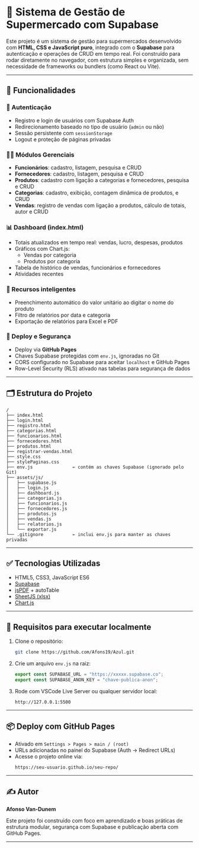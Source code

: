 
# 🛒 Sistema de Gestão de Supermercado com Supabase

Este projeto é um sistema de gestão para supermercados desenvolvido com **HTML, CSS e JavaScript puro**, integrado com o **Supabase** para autenticação e operações de CRUD em tempo real. Foi construído para rodar diretamente no navegador, com estrutura simples e organizada, sem necessidade de frameworks ou bundlers (como React ou Vite).

---

## 📌 Funcionalidades

### 🔐 Autenticação
- Registro e login de usuários com Supabase Auth
- Redirecionamento baseado no tipo de usuário (`admin` ou não)
- Sessão persistente com `sessionStorage`
- Logout e proteção de páginas privadas

### 🧑‍💼 Módulos Gerenciais
- **Funcionários**: cadastro, listagem, pesquisa e CRUD
- **Fornecedores**: cadastro, listagem, pesquisa e CRUD
- **Produtos**: cadastro com ligação a categorias e fornecedores, pesquisa e CRUD
- **Categorias**: cadastro, exibição, contagem dinâmica de produtos, e CRUD
- **Vendas**: registro de vendas com ligação a produtos, cálculo de totais, autor e CRUD

### 📊 Dashboard (index.html)
- Totais atualizados em tempo real: vendas, lucro, despesas, produtos
- Gráficos com Chart.js:
  - Vendas por categoria
  - Produtos por categoria
- Tabela de histórico de vendas, funcionários e fornecedores
- Atividades recentes

### 🧠 Recursos inteligentes
- Preenchimento automático do valor unitário ao digitar o nome do produto
- Filtro de relatórios por data e categoria
- Exportação de relatórios para Excel e PDF

### 🚀 Deploy e Segurança
- Deploy via **GitHub Pages**
- Chaves Supabase protegidas com `env.js`, ignoradas no Git
- CORS configurado no Supabase para aceitar `localhost` e GitHub Pages
- Row-Level Security (RLS) ativado nas tabelas para segurança de dados

---

## 🗂️ Estrutura do Projeto

```
/
├── index.html
├── login.html
├── registro.html
├── categorias.html
├── funcionarios.html
├── fornecedores.html
├── produtos.html
├── registrar-vendas.html
├── style.css
├── stylePaginas.css
├── env.js               ← contém as chaves Supabase (ignorado pelo Git)
├── assets/js/
│   ├── supabase.js
│   ├── login.js
│   ├── dashboard.js
│   ├── categorias.js
│   ├── funcionarios.js
│   ├── fornecedores.js
│   ├── produtos.js
│   ├── vendas.js
│   ├── relatorios.js
│   └── exportar.js
└── .gitignore           ← inclui env.js para manter as chaves privadas
```

---

## ✅ Tecnologias Utilizadas
- HTML5, CSS3, JavaScript ES6
- [Supabase](https://supabase.com/)
- [jsPDF](https://github.com/parallax/jsPDF) + autoTable
- [SheetJS (xlsx)](https://sheetjs.com/)
- [Chart.js](https://www.chartjs.org/)

---

## 🚧 Requisitos para executar localmente

1. Clone o repositório:
   ```bash
   git clone https://github.com/Afons19/Azul.git
   ```
2. Crie um arquivo `env.js` na raiz:
   ```js
   export const SUPABASE_URL = "https://xxxxx.supabase.co";
   export const SUPABASE_ANON_KEY = "chave-publica-anon";
   ```
3. Rode com VSCode Live Server ou qualquer servidor local:
   ```
   http://127.0.0.1:5500
   ```

---

## 📦 Deploy com GitHub Pages

- Ativado em `Settings > Pages > main / (root)`
- URLs adicionadas no painel do Supabase (Auth → Redirect URLs)
- Acesse o projeto online via:
  ```
  https://seu-usuario.github.io/seu-repo/
  ```

---

## ✍️ Autor
**Afonso Van-Dunem**

Este projeto foi construído com foco em aprendizado e boas práticas de estrutura modular, segurança com Supabase e publicação aberta com GitHub Pages. 

---
